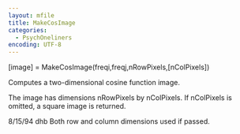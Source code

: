 ```yaml
---
layout: mfile
title: MakeCosImage
categories:
  - PsychOneliners
encoding: UTF-8
---
```


[image] = MakeCosImage(freqi,freqj,nRowPixels,[nColPixels])

Computes a two-dimensional cosine function image.

The image has dimensions nRowPixels by nColPixels.
If nColPixels is omitted, a square image is returned.

8/15/94     dhb     Both row and column dimensions used if passed.